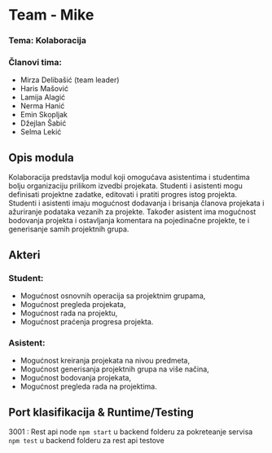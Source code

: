 # Team - Mike
### Tema: Kolaboracija

### Članovi tima:
- Mirza Delibašić (team leader)
- Haris Mašović 
- Lamija Alagić
- Nerma Hanić
- Emin Skopljak
- Džejlan Šabić
- Selma Lekić

## Opis modula

Kolaboracija predstavlja modul koji omogućava asistentima i studentima bolju organizaciju prilikom izvedbi projekata. Studenti i asistenti mogu definisati projektne zadatke, editovati i pratiti progres istog projekta. Studenti i asistenti imaju mogućnost dodavanja i brisanja članova projekata i ažuriranje podataka vezanih za projekte. Također asistent ima mogućnost bodovanja projekta i ostavljanja komentara na pojedinačne projekte, te i generisanje samih projektnih grupa.

## Akteri

### Student:
- Mogućnost osnovnih operacija sa projektnim grupama,
- Mogućnost pregleda projekata,
- Mogućnost rada na projektu,
- Mogućnost praćenja progresa projekta.

### Asistent:
- Mogućnost kreiranja projekata na nivou predmeta,
- Mogućnost generisanja projektnih grupa na više načina,
- Mogućnost bodovanja projekata,
- Mogućnost pregleda rada na projektima.

## Port klasifikacija & Runtime/Testing
3001 : Rest api node
`npm start` u backend folderu za pokreteanje servisa
`npm test` u backend folderu za rest api testove